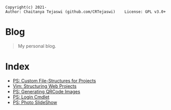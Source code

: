     Copyright(c) 2021-
    Author: Chaitanya Tejaswi (github.com/CRTejaswi)    License: GPL v3.0+

# Blog
> My personal blog.

# Index

- [PS: Custom File-Structures for Projects](13-02-2021.md)
- [Vim: Structuring Web Projects](14-02-2021.md)
- [PS: Generating QRCode Images](15-02-2021.md)
- [PS: Login Cmdlet](16-02-2021.md)
- [PS: Photo SlideShow](17-02-2021.md)

